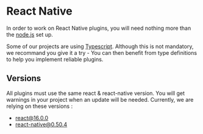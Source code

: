 # React Native

In order to work on React Native plugins, you will need nothing more than the [node.js](node.md) set up.

Some of our projects are using [Typescript](https://www.typescriptlang.org/). Although this is not mandatory, we recommand you give it a try - You can then benefit from type definitions to help you implement reliable plugins.

## Versions

All plugins must use the same react & react-native version. You will get warnings in your project when an update will be needed.
Currently, we are relying on these versions :

- react@16.0.0
- react-native@0.50.4
